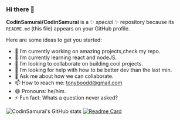 ### Hi there 👋

**CodinSamurai/CodinSamurai** is a ✨ _special_ ✨ repository because its `README.md` (this file) appears on your GitHub profile.

Here are some ideas to get you started:

- 🔭 I’m currently working on amazing projects,check my repo.
- 🌱 I’m currently learning react and nodeJS.
- 👯 I’m looking to collaborate on building cool projects.
- 🤔 I’m looking for help with how to be better dev than the last min.
- 💬 Ask me about how we can collaborate.
- 📫 How to reach me: tonyboodd@gmail.com
- 😄 Pronouns: he/him.
- ⚡ Fun fact: Whats a question never asked?

![CodinSamurai's GitHub stats](https://github-readme-stats.vercel.app/api?username=CodinSamurai&show_icons=true&theme=radical)
[![Readme Card](https://github-readme-stats.vercel.app/api/pin/?username=CodinSamurai&repo=github-readme-stats)](https://github.com/CodinSamurai/github-readme-stats)
